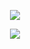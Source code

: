 <p align="center">
    <a href="https://github.com/Visual9999">
        <img src="https://lanyard-profile-readme.vercel.app/api/492278266065846273?bg=0d1117&borderRadius=0"/>
    </a>
</p>

<p align="center">
	<tr>
		<td align="center" style="padding=0;width=50%;">
			<img src="https://github-readme-stats.vercel.app/api/?username=visual9999&title_color=8A2BE2&text_color=e2e2e2&show_icons=true&bg_color=00000000&hide_border=true&icon_color=8A2BE2&hide_title=true&count_private=true&include_all_commits=true&enable_animations=true" />
		</td>
	</tr>
</p>
